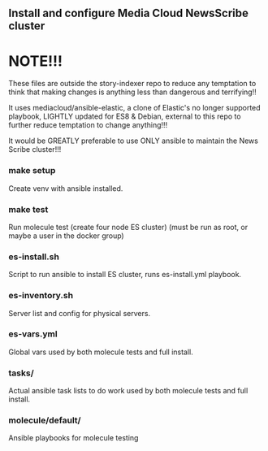 ## Install and configure Media Cloud NewsScribe cluster

# NOTE!!!

These files are outside the story-indexer repo to reduce any
temptation to think that making changes is anything less than
dangerous and terrifying!!

It uses mediacloud/ansible-elastic, a clone of Elastic's no longer
supported playbook, LIGHTLY updated for ES8 & Debian, external to this
repo to further reduce temptation to change anything!!!

It would be GREATLY preferable to use ONLY ansible to maintain
the News Scribe cluster!!!

### make setup

Create venv with ansible installed.

### make test

Run molecule test (create four node ES cluster)
(must be run as root, or maybe a user in the docker group)

### es-install.sh

Script to run ansible to install ES cluster, runs es-install.yml playbook.

### es-inventory.sh

Server list and config for physical servers.

### es-vars.yml

Global vars used by both molecule tests and full install.

### tasks/

Actual ansible task lists to do work used by both molecule tests and full install.

### molecule/default/

Ansible playbooks for molecule testing
